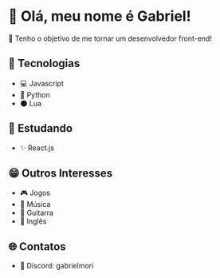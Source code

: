 # 👋 Olá, meu nome é Gabriel!

💸 Tenho o objetivo de me tornar um desenvolvedor front-end!

## 📜 Tecnologias
- 💻 Javascript
- 💫 Python
- 🌑 Lua

## 📖 Estudando
- ✨ React.js
 
## 😁 Outros Interesses
- 🎮 Jogos
- 🎵 Música
- 🎸 Guitarra
- 💬 Inglês
 
## 🌐 Contatos
- 💫 Discord: gabrielmori
